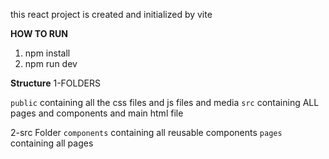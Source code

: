 this react project is created and initialized by vite

**HOW TO RUN**

1.  npm install
2.  npm run dev

**Structure**
1-FOLDERS

`public` containing all the css files and js files and media
`src` containing ALL pages and components and main html file

2-src Folder
`components` containing all reusable components
`pages` containing all pages
